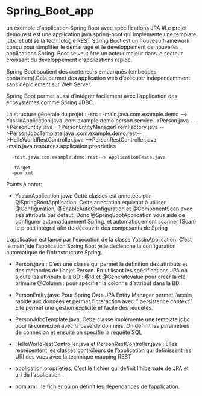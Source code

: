 # Spring_Boot_app
un exemple d'application Spring Boot avec spécifications JPA
#Le projet demo.rest est une application java spring-boot qui implémente une template jdbc et utilise la technologie REST
Spring Boot est un nouveau framework conçu pour simplifier le démarrage et le développement de nouvelles applications Spring.  Boot se veut être un acteur majeur dans le secteur croissant du développement d'applications rapide.

Spring Boot soutient des conteneurs embarqués (embeddes containers).Cela permet des application web d’exécuter indépendamment sans déploiement sur Web Server.

Spring Boot permet aussi d’intégrer facilement avec l’application des écosystèmes comme Spring JDBC.

La structure générale du projet :
-src :
       -main.java.com.example.demo --> YassinApplication.java
                 .com.example.demo.person.service-->Person.java
						 -->PersonEntity.java
						 -->PersonEntityManagerFromFactory.java
						 -->PersonJdbcTemplate.java
                 .com.example.demo.rest-->HelloWorldRestController.java
				                               -->PersonRestController.java  
      -main.java.resources.application.proprieties

      -test.java.com.example.demo.rest--> ApplicationTests.java
					        
      -target
      -pom.xml

Points à noter:

- YassinApplication.java:
Cette classes est annotées par   @SpringBootApplication. Cette annotation  équivaut à utiliser  @Configuration, @EnableAutoConfiguration et  @ComponentScan avec ses attributs par défaut.
Donc  @SpringBootApplication vous aide de configurer automatiquement Spring, et automatiquement scanner (Scan) le projet intégral afin de découvrir des composants de  Spring

L’application est lancé par l'exécution de la classe  YassinApplication. C’est le main()de l’application Spring Boot ;elle declenche la configuration automatique de l’infrastructure Spring.

- Person.java :
C’est une classe qui permet la définition des attributs et des méthodes de l’objet Person.
En utilisant les spécifications JPA on ajoute les attributs à la BD :
            @Id et @Generatevalue pour créer la clé primaire
            @Column : pour spécifier la colonne d’attribut dans la BD.

- PersonEntity.java:
Pour Spring Data JPA Entity Manager permet l’accès rapide aux données et permet l’interaction avec ‘’ persistence context’’. Elle permet une gestion explicite et facile des requetés.


- PersonJdbcTemplate.java:
Cette classe implémente une template jdbc pour la connexion avec la base de données. On définit les paramètres de connexion et ensuite on specifie la requête SQL

- HelloWorldRestController.java et  PersonRestController.java  :
Elles représentent les classes contrôleurs de l’application qui définissent les URI des vues avec la technique mapping REST 

- application.proprieties: C’est le fichier qui définit l’hibernate de JPA et url de l’application .

- pom.xml : le fichier où on définit les dépendances de l’application.
